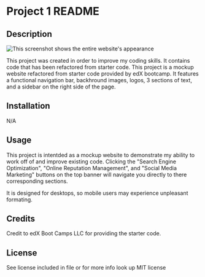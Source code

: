 # Project 1 README

## Description

![This screenshot shows the entire website's appearance](./assets/images/evan-pieper.github.io_first-challenge_.png)

This project was created in order to improve my coding skills. It contains code that has been refactored from starter code. This project is a mockup website refactored from starter code provided by edX bootcamp. It features a functional navigation bar, backhround images, logos, 3 sections of text, and a sidebar on the right side of the page.

## Installation

N/A

## Usage

This project is intentded as a mockup website to demonstrate my ability to work off of and improve existing code. Clicking the "Search Engine Optimization", "Online Reputation Management", and "Social Media Marketing" buttons on the top banner will navigate you directly to there corresponding sections.

It is designed for desktops, so mobile users may experience unpleasant formating.

## Credits

Credit to edX Boot Camps LLC for providing the starter code.

## License

See license included in file or for more info look up MIT license
